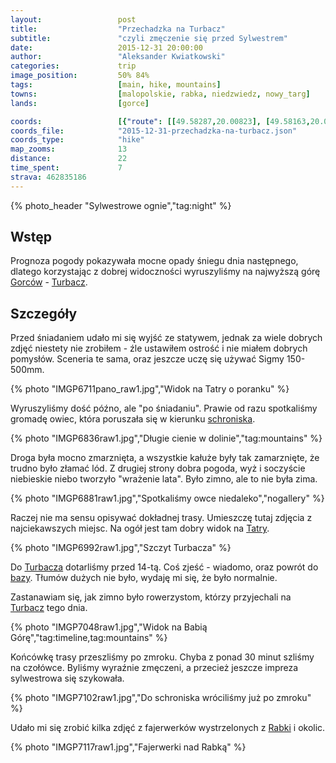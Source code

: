 ```yaml
---
layout:                 post
title:                  "Przechadzka na Turbacz"
subtitle:               "czyli zmęczenie się przed Sylwestrem"
date:                   2015-12-31 20:00:00
author:                 "Aleksander Kwiatkowski"
categories:             trip
image_position:         50% 84%
tags:                   [main, hike, mountains]
towns:                  [malopolskie, rabka, niedzwiedz, nowy_targ]
lands:                  [gorce]

coords:                 [{"route": [[49.58287,20.00823], [49.58163,20.00975], [49.57742,20.02514], [49.56611,20.03784], [49.55981,20.03973], [49.55947,20.07483], [49.55259,20.09554], [49.54951,20.09687], [49.54726,20.10850], [49.54335,20.11056], [49.54351,20.11869]], "type": "hike"}]
coords_file:            "2015-12-31-przechadzka-na-turbacz.json"
coords_type:            "hike"
map_zooms:              13
distance:               22
time_spent:             7
strava: 462835186
---
```


[wiki-pkp-ic]:          https://pl.wikipedia.org/wiki/PKP_Intercity#InterCity
[wiki-maciejowa]:       https://pl.wikipedia.org/wiki/Bac%C3%B3wka_PTTK_na_Maciejowej
[wiki-krakow]:          https://pl.wikipedia.org/wiki/Krak%C3%B3w
[wiki-rabka]:           https://pl.wikipedia.org/wiki/Rabka-Zdr%C3%B3j
[wiki-sucha-beskidzka]: https://pl.wikipedia.org/wiki/Sucha_Beskidzka
[wiki-gsb]:             https://pl.wikipedia.org/wiki/G%C5%82%C3%B3wny_Szlak_Beskidzki

[wiki-gorce]:           https://pl.wikipedia.org/wiki/Gorce
[wiki-turbacz]:         https://pl.wikipedia.org/wiki/Turbacz
[wiki-tatry]:           https://pl.wikipedia.org/wiki/Tatry

{% photo_header "Sylwestrowe ognie","tag:night" %}

Wstęp
-----

Prognoza pogody pokazywała mocne opady śniegu dnia następnego, dlatego korzystając
z dobrej widoczności wyruszyliśmy na najwyższą górę [Gorców][wiki-gorce] -
[Turbacz][wiki-turbacz].

Szczegóły
---------

Przed śniadaniem udało mi się wyjść ze statywem, jednak za wiele dobrych zdjęć
niestety nie zrobiłem - źle ustawiłem ostrość i nie miałem dobrych pomysłów.
Sceneria te sama, oraz jeszcze uczę się używać Sigmy 150-500mm.

{% photo "IMGP6711pano_raw1.jpg","Widok na Tatry o poranku" %}

Wyruszyliśmy dość późno, ale "po śniadaniu". Prawie od razu spotkaliśmy gromadę
owiec, która poruszała się w kierunku [schroniska][wiki-maciejowa].

{% photo "IMGP6836raw1.jpg","Długie cienie w dolinie","tag:mountains" %}

Droga była mocno zmarznięta, a wszystkie kałuże były tak zamarznięte, że trudno
było złamać lód. Z drugiej strony dobra pogoda, wyż i soczyście niebieskie niebo
tworzyło "wrażenie lata". Było zimno, ale to nie była zima.

{% photo "IMGP6881raw1.jpg","Spotkaliśmy owce niedaleko","nogallery" %}

Raczej nie ma sensu opisywać dokładnej trasy. Umieszczę tutaj zdjęcia z najciekawszych
miejsc. Na ogół jest tam dobry widok na [Tatry][wiki-tatry].

{% photo "IMGP6992raw1.jpg","Szczyt Turbacza" %}

Do [Turbacza][wiki-turbacz] dotarliśmy przed 14-tą. Coś zjeść - wiadomo, oraz
powrót do [bazy][wiki-maciejowa]. Tłumów dużych nie było, wydaję mi się, że było normalnie.

Zastanawiam się, jak zimno było rowerzystom, którzy przyjechali na
[Turbacz][wiki-turbacz] tego dnia.

{% photo "IMGP7048raw1.jpg","Widok na Babią Górę","tag:timeline,tag:mountains" %}

Końcówkę trasy przeszliśmy po zmroku. Chyba z ponad 30 minut szliśmy na czołówce. Byliśmy
wyraźnie zmęczeni, a przecież jeszcze impreza sylwestrowa się szykowała.

{% photo "IMGP7102raw1.jpg","Do schroniska wróciliśmy już po zmroku" %}

Udało mi się zrobić kilka zdjęć z fajerwerków wystrzelonych z [Rabki][wiki-rabka] i okolic.

{% photo "IMGP7117raw1.jpg","Fajerwerki nad Rabką" %}
